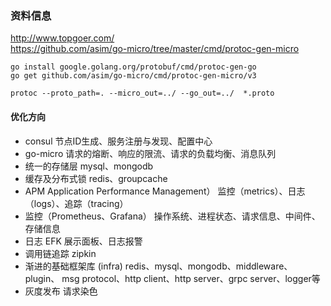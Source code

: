 ### 资料信息
http://www.topgoer.com/  
https://github.com/asim/go-micro/tree/master/cmd/protoc-gen-micro

```shell
go install google.golang.org/protobuf/cmd/protoc-gen-go
go get github.com/asim/go-micro/cmd/protoc-gen-micro/v3

protoc --proto_path=. --micro_out=../ --go_out=../  *.proto
```

#### 优化方向
-   consul 节点ID生成、服务注册与发现、配置中心
-   go-micro 请求的熔断、响应的限流、请求的负载均衡、消息队列
-   统一的存储层 mysql、mongodb
-   缓存及分布式锁 redis、groupcache
-   APM Application Performance Management） 监控（metrics）、日志（logs）、追踪（tracing）
-   监控（Prometheus、Grafana） 操作系统、进程状态、请求信息、中间件、存储信息
-   日志 EFK 展示面板、日志报警
-   调用链追踪 zipkin
-   渐进的基础框架库 (infra) redis、mysql、mongodb、middleware、plugin、 msg protocol、http client、http server、grpc server、logger等
-   灰度发布 请求染色

